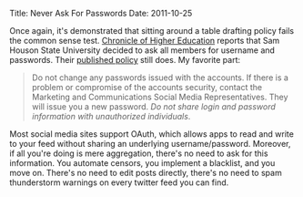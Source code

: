 Title: Never Ask For Passwords
Date: 2011-10-25

Once again, it's demonstrated that sitting around a table drafting
policy fails the common sense test. [Chronicle of Higher Education][1]
reports that Sam Houson State University decided to ask all members for
username and passwords. Their [published policy][2] still does. My
favorite part:

> Do not change any passwords issued with the accounts. If there is a problem
> or compromise of the accounts security, contact the Marketing and Communications
> Social Media Representatives. They will issue you a new password. *Do not share
> login and password information with unauthorized individuals*.

Most social media sites support OAuth, which allows apps to read and write 
to your feed without sharing an underlying username/password. Moreover, if all 
you're doing is mere aggregation, there's no need to ask for this information.
You automate censors, you implement a blacklist, and you move on. There's no need
to edit posts directly, there's no need to spam thunderstorm warnings on every twitter
feed you can find.

   [1]: http://chronicle.com/blogs/wiredcampus/universitys-social-media-policy-draws-cries-of-censorship/33898
   [2]: http://shsu.edu/campus_life/social-universe/pdf/50_08_SHSU_PolicyManual_R04.pdf
